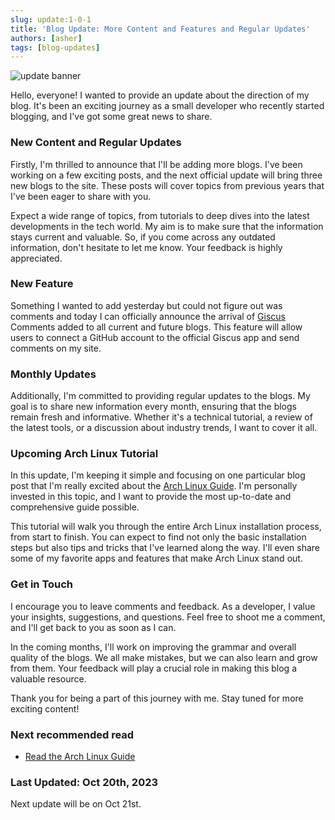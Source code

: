 ```yaml
---
slug: update:1-0-1
title: 'Blog Update: More Content and Features and Regular Updates'
authors: [asher]
tags: [blog-updates]
---
```


![update banner](/img/update.jpg)

Hello, everyone! I wanted to provide an update about the direction of my blog. It's been an exciting journey as a small developer who recently started blogging, and I've got some great news to share.

### New Content and Regular Updates

Firstly, I'm thrilled to announce that I'll be adding more blogs. I've been working on a few exciting posts, and the next official update will bring three new blogs to the site. These posts will cover topics from previous years that I've been eager to share with you.

Expect a wide range of topics, from tutorials to deep dives into the latest developments in the tech world. My aim is to make sure that the information stays current and valuable. So, if you come across any outdated information, don't hesitate to let me know. Your feedback is highly appreciated.
<!--truncate-->
### New Feature

Something I wanted to add yesterday but could not figure out was comments and today I can officially announce the arrival of [Giscus](https://giscus.app) Comments added to all current and future blogs. This feature will allow users to connect a GitHub account to the official Giscus app and send comments on my site.

### Monthly Updates

Additionally, I'm committed to providing regular updates to the blogs. My goal is to share new information every month, ensuring that the blogs remain fresh and informative. Whether it's a technical tutorial, a review of the latest tools, or a discussion about industry trends, I want to cover it all.

### Upcoming Arch Linux Tutorial

In this update, I'm keeping it simple and focusing on one particular blog post that I'm really excited about the [Arch Linux Guide](./archguide.mdx). I'm personally invested in this topic, and I want to provide the most up-to-date and comprehensive guide possible.

This tutorial will walk you through the entire Arch Linux installation process, from start to finish. You can expect to find not only the basic installation steps but also tips and tricks that I've learned along the way. I'll even share some of my favorite apps and features that make Arch Linux stand out.

### Get in Touch

I encourage you to leave comments and feedback. As a developer, I value your insights, suggestions, and questions. Feel free to shoot me a comment, and I'll get back to you as soon as I can.

In the coming months, I'll work on improving the grammar and overall quality of the blogs. We all make mistakes, but we can also learn and grow from them. Your feedback will play a crucial role in making this blog a valuable resource.

Thank you for being a part of this journey with me. Stay tuned for more exciting content!

### Next recommended read

- [Read the Arch Linux Guide](./archguide.mdx)

### Last Updated: Oct 20th, 2023

Next update will be on Oct 21st.
